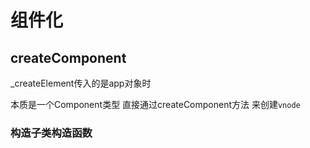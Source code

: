 # 组件化

## createComponent



_createElement传入的是app对象时 

本质是一个Component类型 直接通过createComponent方法 来创建`vnode` 



### 构造子类构造函数

